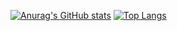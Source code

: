 [![Anurag's GitHub stats](https://github-readme-stats-mike-cuello.vercel.app/api?username=MCuello17&theme=gotham&hide=issues,contribs&count_private=true&show_icons=true)](https://github.com/anuraghazra/github-readme-stats)
[![Top Langs](https://github-readme-stats-mike-cuello.vercel.app//api/top-langs/?username=MCuello17&layout=compact&theme=gotham)](https://github.com/anuraghazra/github-readme-stats)

